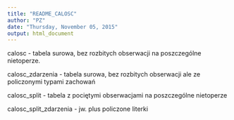 ```yaml
---
title: "README_CALOSC"
author: "PZ"
date: "Thursday, November 05, 2015"
output: html_document
---
```


calosc -  tabela surowa, bez rozbitych obserwacji na poszczególne nietoperze.

calosc_zdarzenia - tabela surowa, bez rozbitych obserwacji ale ze policzonymi typami zachowań

calosc_split - tabela z pociętymi obserwacjami na poszczególne nietoperze

calosc_split_zdarzenia - jw. plus policzone literki